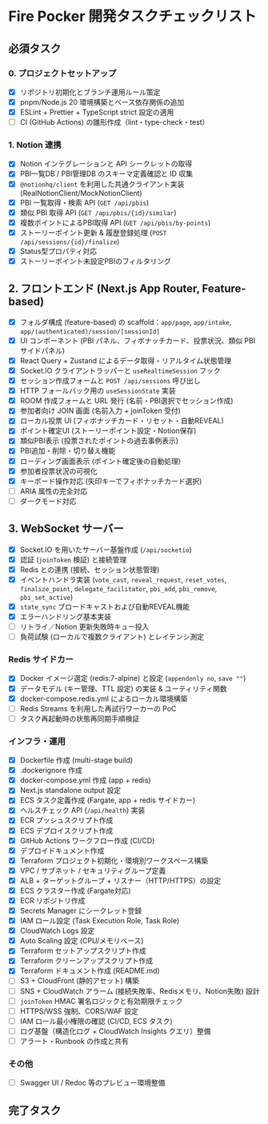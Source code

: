 # Fire Pocker 開発タスクチェックリスト

## 必須タスク

### 0. プロジェクトセットアップ
- [x] リポジトリ初期化とブランチ運用ルール策定
- [x] pnpm/Node.js 20 環境構築とベース依存関係の追加
- [x] ESLint + Prettier + TypeScript strict 設定の適用
- [ ] CI (GitHub Actions) の雛形作成（lint・type-check・test）

### 1. Notion 連携
- [x] Notion インテグレーションと API シークレットの取得
- [x] PBI一覧DB / PBI管理DB のスキーマ定義確認と ID 収集
- [x] `@notionhq/client` を利用した共通クライアント実装 (RealNotionClient/MockNotionClient)
- [x] PBI 一覧取得・検索 API (`GET /api/pbis`)
- [x] 類似 PBI 取得 API (`GET /api/pbis/{id}/similar`)
- [x] 複数ポイントによるPBI取得 API (`GET /api/pbis/by-points`)
- [x] ストーリーポイント更新 & 履歴登録処理 (`POST /api/sessions/{id}/finalize`)
- [x] Status型プロパティ対応
- [x] ストーリーポイント未設定PBIのフィルタリング

## 2. フロントエンド (Next.js App Router, Feature-based)
- [x] フォルダ構成 (feature-based) の scaffold：`app/page`, `app/intake`, `app/(authenticated)/session/[sessionId]`
- [x] UI コンポーネント (PBI パネル、フィボナッチカード、投票状況、類似 PBI サイドパネル)
- [x] React Query + Zustand によるデータ取得・リアルタイム状態管理
- [x] Socket.IO クライアントラッパーと `useRealtimeSession` フック
- [x] セッション作成フォームと `POST /api/sessions` 呼び出し
- [x] HTTP フォールバック用の `useSessionState` 実装
- [x] ROOM 作成フォームと URL 発行 (名前・PBI選択でセッション作成)
- [x] 参加者向け JOIN 画面 (名前入力 + joinToken 受付)
- [x] ローカル投票 UI (フィボナッチカード・リセット・自動REVEAL)
- [x] ポイント確定UI (ストーリーポイント設定・Notion保存)
- [x] 類似PBI表示 (投票されたポイントの過去事例表示)
- [x] PBI追加・削除・切り替え機能
- [x] ローディング画面表示 (ポイント確定後の自動処理)
- [x] 参加者投票状況の可視化
- [x] キーボード操作対応 (矢印キーでフィボナッチカード選択)
- [ ] ARIA 属性の完全対応
- [ ] ダークモード対応

## 3. WebSocket サーバー
- [x] Socket.IO を用いたサーバー基盤作成 (`/api/socketio`)
- [x] 認証 (`joinToken` 検証) と接続管理
- [x] Redis との連携 (接続、セッション状態管理)
- [x] イベントハンドラ実装 (`vote_cast`, `reveal_request`, `reset_votes`, `finalize_point`, `delegate_facilitator`, `pbi_add`, `pbi_remove`, `pbi_set_active`)
- [x] `state_sync` ブロードキャストおよび自動REVEAL機能
- [x] エラーハンドリング基本実装
- [ ] リトライ／Notion 更新失敗時キュー投入
- [ ] 負荷試験 (ローカルで複数クライアント) とレイテンシ測定

### Redis サイドカー
- [x] Docker イメージ選定 (redis:7-alpine) と設定 (`appendonly no`, `save ""`)
- [x] データモデル (キー管理、TTL 設定) の実装 & ユーティリティ関数
- [x] docker-compose.redis.yml によるローカル環境構築
- [ ] Redis Streams を利用した再試行ワーカーの PoC
- [ ] タスク再起動時の状態再同期手順検証

### インフラ・運用
- [x] Dockerfile 作成 (multi-stage build)
- [x] .dockerignore 作成
- [x] docker-compose.yml 作成 (app + redis)
- [x] Next.js standalone output 設定
- [x] ECS タスク定義作成 (Fargate, app + redis サイドカー)
- [x] ヘルスチェック API (`/api/health`) 実装
- [x] ECR プッシュスクリプト作成
- [x] ECS デプロイスクリプト作成
- [x] GitHub Actions ワークフロー作成 (CI/CD)
- [x] デプロイドキュメント作成
- [x] Terraform プロジェクト初期化・環境別ワークスペース構築
- [x] VPC / サブネット / セキュリティグループ定義
- [x] ALB + ターゲットグループ + リスナー（HTTP/HTTPS）の設定
- [x] ECS クラスター作成 (Fargate対応)
- [x] ECR リポジトリ作成
- [x] Secrets Manager にシークレット登録
- [x] IAM ロール設定 (Task Execution Role, Task Role)
- [x] CloudWatch Logs 設定
- [x] Auto Scaling 設定 (CPU/メモリベース)
- [x] Terraform セットアップスクリプト作成
- [x] Terraform クリーンアップスクリプト作成
- [x] Terraform ドキュメント作成 (README.md)
- [ ] S3 + CloudFront (静的アセット) 構築
- [ ] SNS + CloudWatch アラーム (接続失敗率、Redisメモリ、Notion失敗) 設計
- [ ] `joinToken` HMAC 署名ロジックと有効期限チェック
- [ ] HTTPS/WSS 強制、CORS/WAF 設定
- [ ] IAM ロール最小権限の確認 (CI/CD, ECS タスク)
- [ ] ログ基盤（構造化ログ + CloudWatch Insights クエリ）整備
- [ ] アラート・Runbook の作成と共有

### その他
- [ ] Swagger UI / Redoc 等のプレビュー環境整備

## 完了タスク
